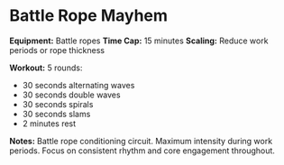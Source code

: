 # Battle Rope Mayhem

**Equipment:** Battle ropes
**Time Cap:** 15 minutes
**Scaling:** Reduce work periods or rope thickness

**Workout:**
5 rounds:
- 30 seconds alternating waves
- 30 seconds double waves
- 30 seconds spirals
- 30 seconds slams
- 2 minutes rest

**Notes:**
Battle rope conditioning circuit. Maximum intensity during work periods. Focus on consistent rhythm and core engagement throughout.